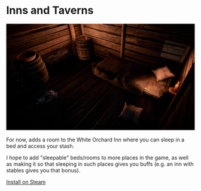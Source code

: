 # Inns and Taverns

![readme image](./.github/assets/readme.jpg)

For now, adds a room to the White Orchard Inn where you can sleep in a bed and access your stash.

I hope to add "sleepable" beds/rooms to more places in the game, as well as making it so that sleeping in such places gives you buffs (e.g. an inn with stables gives you that bonus).

[Install on Steam](https://steamcommunity.com/sharedfiles/filedetails/?id=3233915879)
